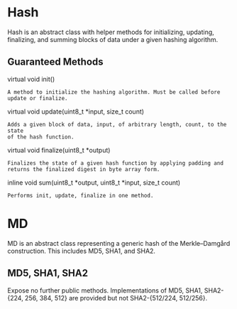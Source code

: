 # Hash
Hash is an abstract class with helper methods for initializing, updating,
finalizing, and summing blocks of data under a given hashing algorithm.

## Guaranteed Methods

virtual void init()

    A method to initialize the hashing algorithm. Must be called before
    update or finalize.

virtual void update(uint8_t \*input, size_t count)

    Adds a given block of data, input, of arbitrary length, count, to the state
    of the hash function.

virtual void finalize(uint8_t \*output)

    Finalizes the state of a given hash function by applying padding and
    returns the finalized digest in byte array form.

inline void sum(uint8_t \*output, uint8_t \*input, size_t count)

    Performs init, update, finalize in one method.

# MD
MD is an abstract class representing a generic hash of the Merkle–Damgård
construction. This includes MD5, SHA1, and SHA2.

## MD5, SHA1, SHA2

Expose no further public methods. Implementations of MD5, SHA1,
SHA2-{224, 256, 384, 512} are provided but not SHA2-{512/224, 512/256}. 
